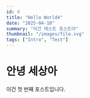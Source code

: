 ```yaml
---
id: 4
title: "Hello World4"
date: "2025-04-10"
summary: "이건 테스트 포스트야"
thumbnail: "/images/file.svg"
tags: ["Intro", "Test"]
---
```


# 안녕 세상아

이건 첫 번째 포스트입니다.

